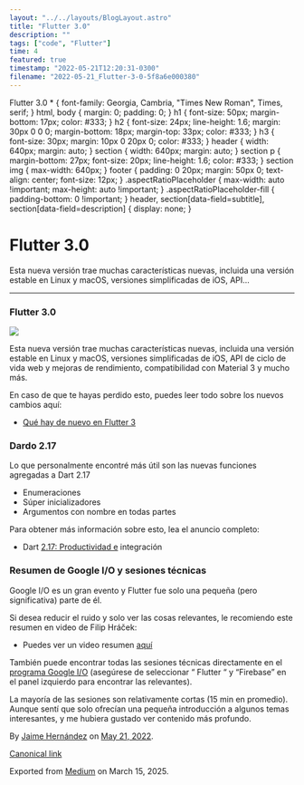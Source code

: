 ```yaml
---
layout: "../../layouts/BlogLayout.astro"
title: "Flutter 3.0"
description: ""
tags: ["code", "Flutter"]
time: 4
featured: true
timestamp: "2022-05-21T12:20:31-0300"
filename: "2022-05-21_Flutter-3-0-5f8a6e000380"
---
```


Flutter 3.0 \* { font-family: Georgia, Cambria, "Times New Roman", Times, serif; } html, body { margin: 0; padding: 0; } h1 { font-size: 50px; margin-bottom: 17px; color: #333; } h2 { font-size: 24px; line-height: 1.6; margin: 30px 0 0 0; margin-bottom: 18px; margin-top: 33px; color: #333; } h3 { font-size: 30px; margin: 10px 0 20px 0; color: #333; } header { width: 640px; margin: auto; } section { width: 640px; margin: auto; } section p { margin-bottom: 27px; font-size: 20px; line-height: 1.6; color: #333; } section img { max-width: 640px; } footer { padding: 0 20px; margin: 50px 0; text-align: center; font-size: 12px; } .aspectRatioPlaceholder { max-width: auto !important; max-height: auto !important; } .aspectRatioPlaceholder-fill { padding-bottom: 0 !important; } header, section\[data-field=subtitle\], section\[data-field=description\] { display: none; }

Flutter 3.0
===========

Esta nueva versión trae muchas características nuevas, incluida una versión estable en Linux y macOS, versiones simplificadas de iOS, API…

* * *

### Flutter 3.0

![](https://cdn-images-1.medium.com/max/800/0*cAw-XsliFmffGX_y.jpeg)

Esta nueva versión trae muchas características nuevas, incluida una versión estable en Linux y macOS, versiones simplificadas de iOS, API de ciclo de vida web y mejoras de rendimiento, compatibilidad con Material 3 y mucho más.

En caso de que te hayas perdido esto, puedes leer todo sobre los nuevos cambios aquí:

*   ​[Qué hay de nuevo en Flutter 3](https://medium.com/flutter/whats-new-in-flutter-3-8c74a5bc32d0)

### Dardo 2.17

Lo que personalmente encontré más útil son las nuevas funciones agregadas a Dart 2.17

*   Enumeraciones
*   Súper [](https://click.convertkit-mail.com/mvu9qw3n7lb5hgkp7lncm/9qhzhnhgwzgd3qi9/aHR0cHM6Ly9jb2Rld2l0aGFuZHJlYS5jb20vdGlwcy9kYXJ0LTIuMTctc3VwZXItaW5pdGlhbGl6ZXJzLz91dG1fY2FtcGFpZ249bWF5LW5ld3MmdXRtX21lZGl1bT1lbWFpbCZ1dG1fc291cmNlPU5ld3NsZXR0ZXI=)inicializadores
*   Argumentos con nombre en todas partes

Para obtener más información sobre esto, lea el anuncio completo:

*   ​Dart [2.17: Productividad e](https://click.convertkit-mail.com/mvu9qw3n7lb5hgkp7lncm/48hvheh0l60mqqtx/aHR0cHM6Ly9tZWRpdW0uY29tL2RhcnRsYW5nL2RhcnQtMi0xNy1iMjE2YmZjODBjNWQ=) integración

### Resumen de Google I/O y sesiones técnicas

Google I/O es un gran evento y Flutter fue solo una pequeña (pero significativa) parte de él.

Si desea reducir el ruido y solo ver las cosas relevantes, le recomiendo este resumen en video de Filip Hráček:

*   Puedes ver un video resumen [aquí](https://www.youtube.com/watch?v=MEYQUhJdv9c)

También puede encontrar todas las sesiones técnicas directamente en el [programa Google I/O](https://io.google/2022/program/?q=e7c8b34e-7169-44c1-a43e-0cf66f9c4a14,4a3ba017-12d3-4226-b363-6e1138e92a7d) (asegúrese de seleccionar “ Flutter “ y “Firebase” en el panel izquierdo para encontrar las relevantes).

La mayoría de las sesiones son relativamente cortas (15 min en promedio). Aunque sentí que solo ofrecían una pequeña introducción a algunos temas interesantes, y me hubiera gustado ver contenido más profundo.

By [Jaime Hernández](https://medium.com/@devjaime) on [May 21, 2022](https://medium.com/p/5f8a6e000380).

[Canonical link](https://medium.com/@devjaime/flutter-3-0-5f8a6e000380)

Exported from [Medium](https://medium.com) on March 15, 2025.